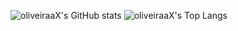 ![oliveiraaX's GitHub stats](https://github-readme-stats.vercel.app/api?username=oliveiraaX&show_icons=true&theme=gruvbox&hide=prs,issues)     ![oliveiraaX's Top Langs](https://github-readme-stats.vercel.app/api/top-langs/?username=oliveiraax&layout=compact&langs_count=8&theme=gruvbox)
